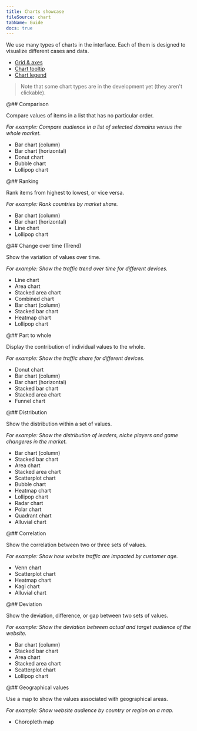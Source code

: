 ```yaml
---
title: Charts showcase
fileSource: chart
tabName: Guide
docs: true
---
```


We use many types of charts in the interface. Each of them is designed to visualize different cases and data.

- [Grid & axes](/data-display/chart/#a9e6f0)
- [Chart tooltip](/data-display/chart/#ac9830)
- [Chart legend](/data-display/chart-legend/)

> Note that some chart types are in the development yet (they aren't clickable).

@## Comparison

Compare values of items in a list that has no particular order.

_For example: Compare audience in a list of selected domains versus the whole market._

- Bar chart (column)
- Bar chart (horizontal)
- Donut chart
- Bubble chart
- Lollipop chart

@## Ranking

Rank items from highest to lowest, or vice versa.

_For example: Rank countries by market share._

- Bar chart (column)
- Bar chart (horizontal)
- Line chart
- Lollipop chart

@## Change over time (Trend)

Show the variation of values over time.

_For example: Show the traffic trend over time for different devices._

- Line chart
- Area chart
- Stacked area chart
- Combined chart
- Bar chart (column)
- Stacked bar chart
- Heatmap chart
- Lollipop chart

@## Part to whole

Display the contribution of individual values to the whole.

_For example: Show the traffic share for different devices._

- Donut chart
- Bar chart (column)
- Bar chart (horizontal)
- Stacked bar chart
- Stacked area chart
- Funnel chart

@## Distribution

Show the distribution within a set of values.

_For example: Show the distribution of leaders, niche players and game changeres in the market._

- Bar chart (column)
- Stacked bar chart
- Area chart
- Stacked area chart
- Scatterplot chart
- Bubble chart
- Heatmap chart
- Lollipop chart
- Radar chart
- Polar chart
- Quadrant chart
- Alluvial chart

@## Correlation

Show the correlation between two or three sets of values.

_For example: Show how website traffic are impacted by customer age._

- Venn chart
- Scatterplot chart
- Heatmap chart
- Kagi chart
- Alluvial chart

@## Deviation

Show the deviation, difference, or gap between two sets of values.

_For example: Show the deviation between actual and target audience of the website._

- Bar chart (column)
- Stacked bar chart
- Area chart
- Stacked area chart
- Scatterplot chart
- Lollipop chart

@## Geographical values

Use a map to show the values associated with geographical areas.

_For example: Show website audience by country or region on a map._

- Choropleth map
